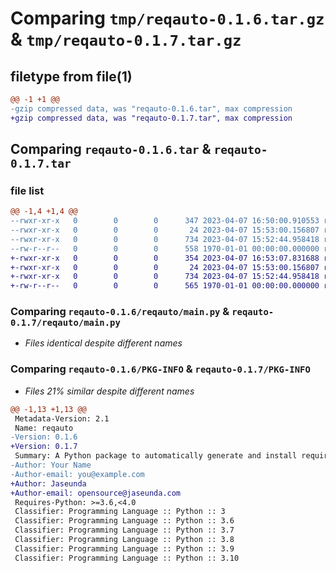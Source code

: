 # Comparing `tmp/reqauto-0.1.6.tar.gz` & `tmp/reqauto-0.1.7.tar.gz`

## filetype from file(1)

```diff
@@ -1 +1 @@
-gzip compressed data, was "reqauto-0.1.6.tar", max compression
+gzip compressed data, was "reqauto-0.1.7.tar", max compression
```

## Comparing `reqauto-0.1.6.tar` & `reqauto-0.1.7.tar`

### file list

```diff
@@ -1,4 +1,4 @@
--rwxr-xr-x   0        0        0      347 2023-04-07 16:50:00.910553 reqauto-0.1.6/pyproject.toml
--rwxr-xr-x   0        0        0       24 2023-04-07 15:53:00.156807 reqauto-0.1.6/reqauto/__init__.py
--rwxr-xr-x   0        0        0      734 2023-04-07 15:52:44.958418 reqauto-0.1.6/reqauto/main.py
--rw-r--r--   0        0        0      558 1970-01-01 00:00:00.000000 reqauto-0.1.6/PKG-INFO
+-rwxr-xr-x   0        0        0      354 2023-04-07 16:53:07.831688 reqauto-0.1.7/pyproject.toml
+-rwxr-xr-x   0        0        0       24 2023-04-07 15:53:00.156807 reqauto-0.1.7/reqauto/__init__.py
+-rwxr-xr-x   0        0        0      734 2023-04-07 15:52:44.958418 reqauto-0.1.7/reqauto/main.py
+-rw-r--r--   0        0        0      565 1970-01-01 00:00:00.000000 reqauto-0.1.7/PKG-INFO
```

### Comparing `reqauto-0.1.6/reqauto/main.py` & `reqauto-0.1.7/reqauto/main.py`

 * *Files identical despite different names*

### Comparing `reqauto-0.1.6/PKG-INFO` & `reqauto-0.1.7/PKG-INFO`

 * *Files 21% similar despite different names*

```diff
@@ -1,13 +1,13 @@
 Metadata-Version: 2.1
 Name: reqauto
-Version: 0.1.6
+Version: 0.1.7
 Summary: A Python package to automatically generate and install requirements.txt
-Author: Your Name
-Author-email: you@example.com
+Author: Jaseunda
+Author-email: opensource@jaseunda.com
 Requires-Python: >=3.6,<4.0
 Classifier: Programming Language :: Python :: 3
 Classifier: Programming Language :: Python :: 3.6
 Classifier: Programming Language :: Python :: 3.7
 Classifier: Programming Language :: Python :: 3.8
 Classifier: Programming Language :: Python :: 3.9
 Classifier: Programming Language :: Python :: 3.10
```

